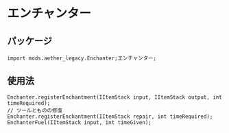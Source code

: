 # エンチャンター

## パッケージ

```zenscript
import mods.aether_legacy.Enchanter;エンチャンター;
```
## 使用法

```zenscript
Enchanter.registerEnchantment(IItemStack input, IItemStack output, int timeRequired);
// ツールとものの修復
Enchanter.registerEnchantment(IItemStack repair, int timeRequired);
EnchanterFuel(IItemStack input, int timeGiven);
```